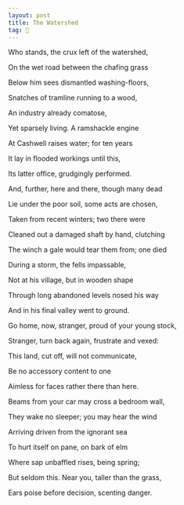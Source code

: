 ```yaml
---
layout: post
title: The Watershed
tag: 🍞
---
```


Who stands, the crux left of the watershed, 

On the wet road between the chafing grass

Below him sees dismantled washing-floors, 

Snatches of tramline running to a wood, 

An industry already comatose, 

Yet sparsely living. A ramshackle engine

At Cashwell raises water; for ten years

It lay in flooded workings until this, 

Its latter office, grudgingly performed. 

And, further, here and there, though many dead

Lie under the poor soil, some acts are chosen, 

Taken from recent winters; two there were

Cleaned out a damaged shaft by hand, clutching

The winch a gale would tear them from; one died

During a storm, the fells impassable, 

Not at his village, but in wooden shape

Through long abandoned levels nosed his way

And in his final valley went to ground.

Go home, now, stranger, proud of your young stock, 

Stranger, turn back again, frustrate and vexed: 

This land, cut off, will not communicate, 

Be no accessory content to one

Aimless for faces rather there than here. 

Beams from your car may cross a bedroom wall, 

They wake no sleeper; you may hear the wind

Arriving driven from the ignorant sea

To hurt itself on pane, on bark of elm

Where sap unbaffled rises, being spring; 

But seldom this. Near you, taller than the grass, 

Ears poise before decision, scenting danger.


